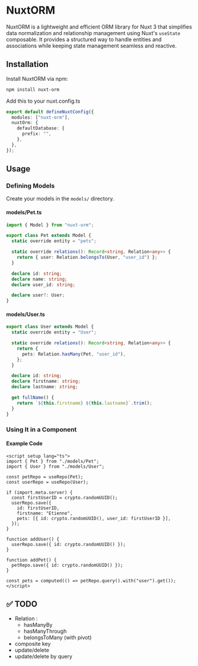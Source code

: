 # NuxtORM

NuxtORM is a lightweight and efficient ORM library for Nuxt 3 that simplifies data normalization and relationship management using Nuxt's `useState` composable. It provides a structured way to handle entities and associations while keeping state management seamless and reactive.

## Installation

Install NuxtORM via npm:

```sh
npm install nuxt-orm
```

Add this to your nuxt.config.ts

```ts
export default defineNuxtConfig({
  modules: ["nuxt-orm"],
  nuxtOrm: {
    defaultDatabase: {
      prefix: "",
    },
  },
});
```

## Usage

### Defining Models

Create your models in the `models/` directory.

#### models/Pet.ts

```ts
import { Model } from "nuxt-orm";

export class Pet extends Model {
  static override entity = "pets";

  static override relations(): Record<string, Relation<any>> {
    return { user: Relation.belongsTo(User, "user_id") };
  }

  declare id: string;
  declare name: string;
  declare user_id: string;

  declare user?: User;
}
```

#### models/User.ts

```ts
export class User extends Model {
  static override entity = "User";

  static override relations(): Record<string, Relation<any>> {
    return {
      pets: Relation.hasMany(Pet, "user_id"),
    };
  }

  declare id: string;
  declare firstname: string;
  declare lastname: string;

  get fullName() {
    return `${this.firstname} ${this.lastname}`.trim();
  }
}
```

### Using It in a Component

#### Example Code

```vue
<script setup lang="ts">
import { Pet } from "./models/Pet";
import { User } from "./models/User";

const petRepo = useRepo(Pet);
const userRepo = useRepo(User);

if (import.meta.server) {
  const firstUserID = crypto.randomUUID();
  userRepo.save({
    id: firstUserID,
    firstname: "Etienne",
    pets: [{ id: crypto.randomUUID(), user_id: firstUserID }],
  });
}

function addUser() {
  userRepo.save({ id: crypto.randomUUID() });
}

function addPet() {
  petRepo.save({ id: crypto.randomUUID() });
}

const pets = computed(() => petRepo.query().with("user").get());
</script>
```

## ✅ TODO
- Relation :
  - hasManyBy
  - hasManyThrough
  - belongsToMany (with pivot)
- composite key
- update/delete
- update/delete by query
